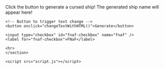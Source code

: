 <html lang="en">

<head>
    <meta charset="UTF-8">
    <meta name="viewport" content="width=device-width, 
                 initial-scale=1.0">
    <title>Change Label Text - innerHTML</title>
</head>

<body>
    <section>
    <!-- HTML label with an ID -->
    <label id="labelWithHTML">Click the button to generate a cursed ship!          </label>
    <label id="label2">The generated ship name will appear here!          </label>

    <!-- Button to trigger text change -->
    <button onclick="changeTextWithHTML()">Generate</button>
    
    <input type="checkbox" id="fnaf-checkbox" name="fnaf" />
    <label for="fnaf-checkbox">FNaF</label>

    <hr>
    </section>

    <script src="script.js"></script>
</body>

</html>
